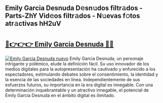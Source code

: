 ## Emily Garcia Desnuda D𝚎sn𝚞dos filtr𝚊dos - Parts-ZhY Vid𝚎os filtr𝚊dos - N𝚞evas f𝚘tos atr𝚊ctivas hH2uV

# <h2><a href="http://mb0o1sp.tromn.icu/?c=Emily+Garcia+Desnuda">🔗👉👉👉 Emily Garcia Desnuda 🔗🔗</a></h2>

[![Emily Garcia Desnuda nuevo](https://i.imgur.com/pEAQMta.gif)](http://mb0o1sp.tromn.icu/?c=Emily+Garcia+Desnuda)
Emily Garcia Desnuda, un personaje intrigante y polémico, elude la definición fácil. Su uso innovador de los medios digitales para la autopresentación ha cautivado y enfurecido a los espectadores, estimulando debates sobre el consentimiento, la identidad y la esencia de las sociedades en línea. Independientemente de sus esfuerzos futuros, su importancia en la era digital es innegable. Con una determinación inquebrantable y un atractivo innegable, el potencial de Emily Garcia Desnuda en el ámbito digital es ilimitado.
